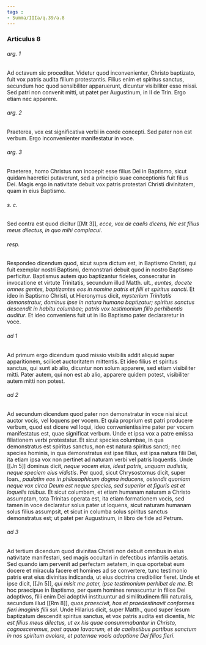 ```yaml
---
tags : 
- Summa/IIIa/q.39/a.8
---
```


### Articulus 8

###### arg. 1
Ad octavum sic proceditur. Videtur quod inconvenienter, Christo baptizato, fuit vox patris audita filium protestantis. Filius enim et spiritus sanctus, secundum hoc quod sensibiliter apparuerunt, dicuntur visibiliter esse missi. Sed patri non convenit mitti, ut patet per Augustinum, in II de Trin. Ergo etiam nec apparere.

###### arg. 2
Praeterea, vox est significativa verbi in corde concepti. Sed pater non est verbum. Ergo inconvenienter manifestatur in voce.

###### arg. 3
Praeterea, homo Christus non incoepit esse filius Dei in Baptismo, sicut quidam haeretici putaverunt, sed a principio suae conceptionis fuit filius Dei. Magis ergo in nativitate debuit vox patris protestari Christi divinitatem, quam in eius Baptismo.

###### s. c.
Sed contra est quod dicitur [[Mt 3]], *ecce, vox de caelis dicens, hic est filius meus dilectus, in quo mihi complacui*.

###### resp.
Respondeo dicendum quod, sicut supra dictum est, in Baptismo Christi, qui fuit exemplar nostri Baptismi, demonstrari debuit quod in nostro Baptismo perficitur. Baptismus autem quo baptizantur fideles, consecratur in invocatione et virtute Trinitatis, secundum illud Matth. ult., *euntes, docete omnes gentes, baptizantes eos in nomine patris et filii et spiritus sancti*. Et ideo in Baptismo Christi, ut Hieronymus dicit, *mysterium Trinitatis demonstratur, dominus ipse in natura humana baptizatur; spiritus sanctus descendit in habitu columbae; patris vox testimonium filio perhibentis auditur*. Et ideo conveniens fuit ut in illo Baptismo pater declararetur in voce.

###### ad 1
Ad primum ergo dicendum quod missio visibilis addit aliquid super apparitionem, scilicet auctoritatem mittentis. Et ideo filius et spiritus sanctus, qui sunt ab alio, dicuntur non solum apparere, sed etiam visibiliter mitti. Pater autem, qui non est ab alio, apparere quidem potest, visibiliter autem mitti non potest.

###### ad 2
Ad secundum dicendum quod pater non demonstratur in voce nisi sicut auctor vocis, vel loquens per vocem. Et quia proprium est patri producere verbum, quod est dicere vel loqui, ideo convenientissime pater per vocem manifestatus est, quae significat verbum. Unde et ipsa vox a patre emissa filiationem verbi protestatur. Et sicut species columbae, in qua demonstratus est spiritus sanctus, non est natura spiritus sancti; nec species hominis, in qua demonstratus est ipse filius, est ipsa natura filii Dei, ita etiam ipsa vox non pertinet ad naturam verbi vel patris loquentis. Unde [[Jn 5]] dominus dicit, *neque vocem eius, idest patris, unquam audistis, neque speciem eius vidistis*. Per quod, sicut Chrysostomus dicit, super Ioan., *paulatim eos in philosophicum dogma inducens, ostendit quoniam neque vox circa Deum est neque species, sed superior et figuris est et loquelis talibus*. Et sicut columbam, et etiam humanam naturam a Christo assumptam, tota Trinitas operata est, ita etiam formationem vocis, sed tamen in voce declaratur solus pater ut loquens, sicut naturam humanam solus filius assumpsit, et sicut in columba solus spiritus sanctus demonstratus est; ut patet per Augustinum, in libro de fide ad Petrum.

###### ad 3
Ad tertium dicendum quod divinitas Christi non debuit omnibus in eius nativitate manifestari, sed magis occultari in defectibus infantilis aetatis. Sed quando iam pervenit ad perfectam aetatem, in qua oportebat eum docere et miracula facere et homines ad se convertere, tunc testimonio patris erat eius divinitas indicanda, ut eius doctrina credibilior fieret. Unde et ipse dicit, [[Jn 5]], *qui misit me pater, ipse testimonium perhibet de me*. Et hoc praecipue in Baptismo, per quem homines renascuntur in filios Dei adoptivos, filii enim Dei adoptivi instituuntur ad similitudinem filii naturalis, secundum illud [[Rm 8]], *quos praescivit, hos et praedestinavit conformes fieri imaginis filii sui*. Unde Hilarius dicit, super Matth., quod super Iesum baptizatum descendit spiritus sanctus, et vox patris audita est dicentis, *hic est filius meus dilectus, ut ex his quae consummabantur in Christo, cognosceremus, post aquae lavacrum, et de caelestibus partibus sanctum in nos spiritum avolare, et paternae vocis adoptione Dei filios fieri*.

